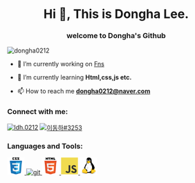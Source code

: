 <h1 align="center">Hi 👋, This is Dongha Lee.</h1>
<h3 align="center">welcome to Dongha's Github</h3>

<p align="left"> <img src="https://komarev.com/ghpvc/?username=dongha0212&label=Profile%20views&color=0e75b6&style=flat" alt="dongha0212" /> </p>

- 🔭 I’m currently working on [Fns](https://github.com/dongha0212/fns)

- 🌱 I’m currently learning **Html,css,js etc.**

- 📫 How to reach me **dongha0212@naver.com**

<h3 align="left">Connect with me:</h3>
<p align="left">
<a href="https://instagram.com/ldh.0212" target="blank"><img align="center" src="https://raw.githubusercontent.com/rahuldkjain/github-profile-readme-generator/master/src/images/icons/Social/instagram.svg" alt="ldh.0212" height="30" width="40" /></a>
<a href="https://discord.gg/이동하#3253" target="blank"><img align="center" src="https://raw.githubusercontent.com/rahuldkjain/github-profile-readme-generator/master/src/images/icons/Social/discord.svg" alt="이동하#3253" height="30" width="40" /></a>
</p>

<h3 align="left">Languages and Tools:</h3>
<p align="left"> <a href="https://www.w3schools.com/css/" target="_blank" rel="noreferrer"> <img src="https://raw.githubusercontent.com/devicons/devicon/master/icons/css3/css3-original-wordmark.svg" alt="css3" width="40" height="40"/> </a> <a href="https://git-scm.com/" target="_blank" rel="noreferrer"> <img src="https://www.vectorlogo.zone/logos/git-scm/git-scm-icon.svg" alt="git" width="40" height="40"/> </a> <a href="https://www.w3.org/html/" target="_blank" rel="noreferrer"> <img src="https://raw.githubusercontent.com/devicons/devicon/master/icons/html5/html5-original-wordmark.svg" alt="html5" width="40" height="40"/> </a> <a href="https://developer.mozilla.org/en-US/docs/Web/JavaScript" target="_blank" rel="noreferrer"> <img src="https://raw.githubusercontent.com/devicons/devicon/master/icons/javascript/javascript-original.svg" alt="javascript" width="40" height="40"/> </a> <a href="https://www.linux.org/" target="_blank" rel="noreferrer"> <img src="https://raw.githubusercontent.com/devicons/devicon/master/icons/linux/linux-original.svg" alt="linux" width="40" height="40"/> </a> </p>
